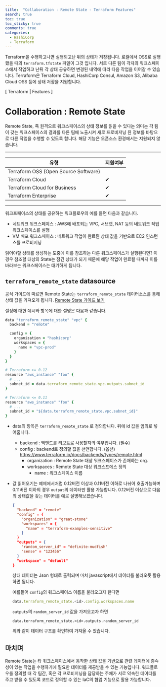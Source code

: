 ```yaml
---
title:  "Collaboration : Remote State - Terraform Features"
search: true
toc: true
toc_sticky: true
comments: true
categories: 
  - HashiCorp
  - Terraform
---
```


Terraform을 수행하고나면 실행되고난 뒤의 상태가 저장됩니다. 로컬에서 OSS로 실행 했을 때의 `terraform.tfstate` 파일이 그것 입니다. 서로 다른 팀이 각자의 워크스페이스에서 작업하고 난뒤 각 상태 공유하면 변경된 내역에 따라 다음 작업을 이어갈 수 있습니다. Terraform은  Terraform Cloud, HashiCorp Consul, Amazon S3, Alibaba Cloud OSS 등에 상태 저장을 지원합니다.



[ Terraform | Features ]

# Collaboration : Remote State

Remote State, 즉 원격으로 워크스페이스의 상태 정보를 읽을 수 있다는 의미는 각 팀이 갖는 워크스페이스의 결과를 다른 팀에 노출시켜 새로 프로비저닝 된 정보를 바탕으로 다른 작업을 수행할 수 있도록 합니다. 해당 기능은 오픈소스 환경에서는 지원되지 않습니다.

---

| 유형                                 | 지원여부 |
| ------------------------------------ | -------- |
| Terraform OSS (Open Source Software) |          |
| Terraform Cloud                      | ✔︎        |
| Terraform Cloud for Business         | ✔︎        |
| Terraform Enterprise                 | ✔︎        |

---

워크프페이스의 상태를 공유하는 워크플로우의 예를 들면 다음과 같습니다.

- 네트워크 워크스페이스 : AWS에 배포되는 VPC, 서브넷, NAT 등의 네트워크 작업 워크스페이스를 실행
- VM 배포 워크스페이스 : 네트워크 작업이 완료된 상태 값을 기반으로 EC2 인스턴스를 프로비저닝

읽어야할 상태를 생성하는 도중에 이를 참조하는 다른 워크스페이스가 실행된다면? 이 경우 참조할 대상의 State는 잠긴 상태가 되기 때문에 해당 작업이 완료될 때까지 이를 바라보는 워크스페이스는 대기하게 됩니다.



## `terraform_remote_state` datasource

공식 가이드에 따르면 Remote State는 `terraform_remote_state` 데이터소스를 통해 상태 값을 가져오게 됩니다. [Remote State 가이드 보기](https://www.terraform.io/docs/providers/terraform/d/remote_state.html)

설정에 대한 예시와 항목에 대한 설명은 다음과 같습니다.

```ruby
data "terraform_remote_state" "vpc" {
  backend = "remote"

  config = {
    organization = "hashicorp"
    workspaces = {
      name = "vpc-prod"
    }
  }
}

# Terraform >= 0.12
resource "aws_instance" "foo" {
  # ...
  subnet_id = data.terraform_remote_state.vpc.outputs.subnet_id
}

# Terraform <= 0.11
resource "aws_instance" "foo" {
  # ...
  subnet_id = "${data.terraform_remote_state.vpc.subnet_id}"
}
```

- data의 항목은 `terraform_remote_state` 로 정의합니다. 뒤에 id 값을 임의로 넣어줍니다.

  - backend : 백엔드를 리모트로 사용할지의 여부입니다. (필수)
  - config : backend로 정의할 값을 선언합니다. (옵션)
    https://www.terraform.io/docs/backends/types/remote.html
    - organization : Remote State 대상 워크스페이스가 존재하는 org.
    - workspaces : Remote State 대상 워크스프에스 정의
      - name : 워크스페이스 이름

- 값 읽어오기는 예제에서처럼 0.12버전 이상과  0.11버전 이하로 나뉘어 호출가능하며 0.11버전 이하의 경우 `output`의 데이터만 활용 가능합니다. 0.12버전 이상으로 다음의 상태값을 갖는 데이터를 예로 설명해보겠습니다.

  ```json
  {
    "backend" = "remote"
    "config" = {
      "organization" = "great-stone"
      "workspaces" = {
        "name" = "terraform-examples-sensitive"
      }
    }
    "outputs" = {
      "random_server_id" = "definite-mudfish"
      "sense" = "123456"
    }
    "workspace" = "default"
  }
  ```

  상태 데이터는 Json 형태로 출력되며 마치 javascript에서 데이터를 불러오듯 활용하면 됩니다.

  예를들어 `config`의 워크스페이스 이름을 불러오고자 한다면

  ```javascript
  data.terraform_remote_state.<id>.config.workspaces.name
  ```

  `outputs`의 `random_server_id` 값을 가져오고자 하면

  ```
  data.terraform_remote_state.<id>.outputs.random_server_id
  ```

  위와 같이 데이터 구조를 확인하여 가져올 수 있습니다. 



## 마치며

Remote State는 타 워크스페이스에서 동작한 상태 값을 기반으로 관련 데이터에 종속성이 있는 작업을 수행하기에 필요한 데이터를 제공받을 수 있는 기능입니다. 워크플로우를 정의할 때 각 팀간, 혹은 각 프로비저닝을 담당하는 주체가 서로 약속한 데이터를 주고 받을 수 있도록 코드로 정의할 수 있는 IaC의 협업 기능으로 활용 가능합니다.

